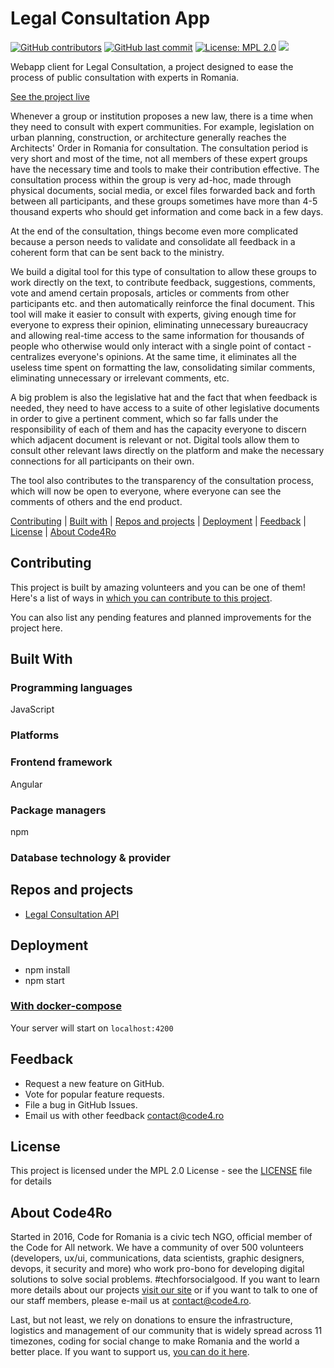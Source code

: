# Legal Consultation App

[![GitHub contributors](https://img.shields.io/github/contributors/code4romania/legal-consultation-client.svg)](https://github.com/code4romania/legal-consultation-client/graphs/contributors) [![GitHub last commit](https://img.shields.io/github/last-commit/code4romania/legal-consultation-client.svg)](https://github.com/code4romania/legal-consultation-client/commits/master) [![License: MPL 2.0](https://img.shields.io/badge/license-MPL%202.0-brightgreen.svg)](https://opensource.org/licenses/MPL-2.0)  ![](https://github.com/code4romania/expert-consultation-client/workflows/Build/badge.svg)

Webapp client for Legal Consultation, a project designed to ease the process of public consultation with experts in Romania.

[See the project live](https://www.figma.com/proto/7VLlmWKJOjS3YXkOFjMRi0/Legal-Consultation?node-id=0%3A1&scaling=min-zoom)

Whenever a group or institution proposes a new law, there is a time when they need to consult with expert communities. For example, legislation on urban planning, construction, or architecture generally reaches the Architects' Order in Romania for consultation. The consultation period is very short and most of the time, not all members of these expert groups have the necessary time and tools to make their contribution effective. The consultation process within the group is very ad-hoc, made through physical documents, social media, or excel files forwarded back and forth between all participants, and these groups sometimes have more than 4-5 thousand experts who should get information and come back in a few days.

At the end of the consultation, things become even more complicated because a person needs to validate and consolidate all feedback in a coherent form that can be sent back to the ministry.

We build a digital tool for this type of consultation to allow these groups to work directly on the text, to contribute feedback, suggestions, comments, vote and amend certain proposals, articles or comments from other participants etc. and then automatically reinforce the final document. This tool will make it easier to consult with experts, giving enough time for everyone to express their opinion, eliminating unnecessary bureaucracy and allowing real-time access to the same information for thousands of people who otherwise would only interact with a single point of contact - centralizes everyone's opinions. At the same time, it eliminates all the useless time spent on formatting the law, consolidating similar comments, eliminating unnecessary or irrelevant comments, etc.

A big problem is also the legislative hat and the fact that when feedback is needed, they need to have access to a suite of other legislative documents in order to give a pertinent comment, which so far falls under the responsibility of each of them and has the capacity everyone to discern which adjacent document is relevant or not. Digital tools allow them to consult other relevant laws directly on the platform and make the necessary connections for all participants on their own.

The tool also contributes to the transparency of the consultation process, which will now be open to everyone, where everyone can see the comments of others and the end product.

[Contributing](#contributing) | [Built with](#built-with) | [Repos and projects](#repos-and-projects) | [Deployment](#deployment) | [Feedback](#feedback) | [License](#license) | [About Code4Ro](#about-code4ro)

## Contributing

This project is built by amazing volunteers and you can be one of them! Here's a list of ways in [which you can contribute to this project](.github/CONTRIBUTING.MD).

You can also list any pending features and planned improvements for the project here.

## Built With

### Programming languages

JavaScript

### Platforms

### Frontend framework

Angular

### Package managers

npm

### Database technology & provider

## Repos and projects

- [Legal Consultation API](https://github.com/code4romania/legal-consultation-api)

## Deployment

- npm install
- npm start

### [With docker-compose](etc/docker/README.md)

Your server will start on `localhost:4200`

## Feedback

* Request a new feature on GitHub.
* Vote for popular feature requests.
* File a bug in GitHub Issues.
* Email us with other feedback contact@code4.ro

## License

This project is licensed under the MPL 2.0 License - see the [LICENSE](LICENSE) file for details

## About Code4Ro

Started in 2016, Code for Romania is a civic tech NGO, official member of the Code for All network. We have a community of over 500 volunteers (developers, ux/ui, communications, data scientists, graphic designers, devops, it security and more) who work pro-bono for developing digital solutions to solve social problems. #techforsocialgood. If you want to learn more details about our projects [visit our site](https://www.code4.ro/en/) or if you want to talk to one of our staff members, please e-mail us at contact@code4.ro.

Last, but not least, we rely on donations to ensure the infrastructure, logistics and management of our community that is widely spread across 11 timezones, coding for social change to make Romania and the world a better place. If you want to support us, [you can do it here](https://code4.ro/en/donate/).
